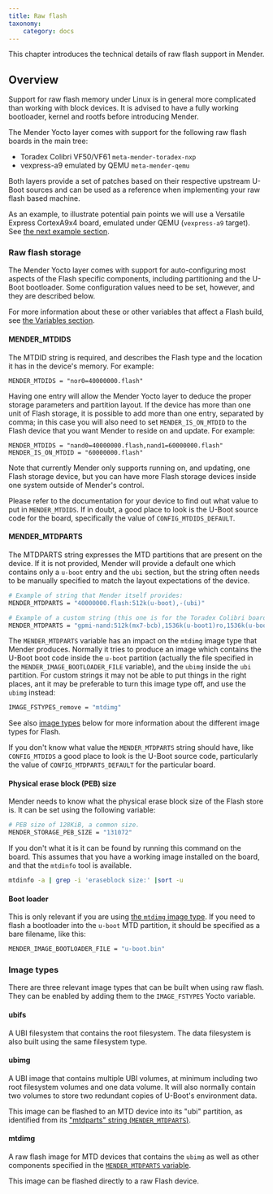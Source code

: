 ```yaml
---
title: Raw flash
taxonomy:
    category: docs
---
```


This chapter introduces the technical details of raw flash support in Mender.

## Overview

Support for raw flash memory under Linux is in general more complicated than
working with block devices. It is advised to have a fully working bootloader,
kernel and rootfs before introducing Mender.

The Mender Yocto layer comes with support for the following raw flash boards in
the main tree:

* Toradex Colibri VF50/VF61 `meta-mender-toradex-nxp`
* vexpress-a9 emulated by QEMU `meta-mender-qemu`

Both layers provide a set of patches based on their respective upstream U-Boot
sources and can be used as a reference when implementing your raw flash based
machine.

As an example, to illustrate potential pain points we will use a Versatile
Express CortexA9x4 board, emulated under QEMU (`vexpress-a9` target). See [the
next example section]().


### Raw flash storage

The Mender Yocto layer comes with support for auto-configuring most aspects of
the Flash specific components, including partitioning and the U-Boot
bootloader. Some configuration values need to be set, however, and they are
described below.

For more information about these or other variables that affect a Flash build,
see [the Variables section](../../../04.Artifacts/10.Yocto-project/99.Variables/docs.md).


#### MENDER_MTDIDS

The MTDID string is required, and describes the Flash type and the location it
has in the device's memory. For example:

```
MENDER_MTDIDS = "nor0=40000000.flash"
```

Having one entry will allow the Mender Yocto layer to deduce the proper storage
parameters and partition layout. If the device has more than one unit of Flash
storage, it is possible to add more than one entry, separated by comma; in this
case you will also need to set `MENDER_IS_ON_MTDID` to the Flash device that you
want Mender to reside on and update. For example:

```
MENDER_MTDIDS = "nand0=40000000.flash,nand1=60000000.flash"
MENDER_IS_ON_MTDID = "60000000.flash"
```

Note that currently Mender only supports running on, and updating, one Flash
storage device, but you can have more Flash storage devices inside one system
outside of Mender's control.

Please refer to the documentation for your device to find out what value to put
in `MENDER_MTDIDS`. If in doubt, a good place to look is the U-Boot source code
for the board, specifically the value of `CONFIG_MTDIDS_DEFAULT`.


#### MENDER_MTDPARTS

The MTDPARTS string expresses the MTD partitions that are present on the
device. If it is not provided, Mender will provide a default one which contains
only a `u-boot` entry and the `ubi` section, but the string often needs to be
manually specified to match the layout expectations of the device.

```bash
# Example of string that Mender itself provides:
MENDER_MTDPARTS = "40000000.flash:512k(u-boot),-(ubi)"

# Example of a custom string (this one is for the Toradex Colibri board):
MENDER_MTDPARTS = "gpmi-nand:512k(mx7-bcb),1536k(u-boot1)ro,1536k(u-boot2)ro,512k(u-boot-env),-(ubi)"
```

The `MENDER_MTDPARTS` variable has an impact on the `mtdimg` image type that
Mender produces. Normally it tries to produce an image which contains the U-Boot
boot code inside the `u-boot` partition (actually the file specified in the
`MENDER_IMAGE_BOOTLOADER_FILE` variable), and the `ubimg` inside the `ubi`
partition. For custom strings it may not be able to put things in the right
places, ant it may be preferable to turn this image type off, and use the
`ubimg` instead:

```bash
IMAGE_FSTYPES_remove = "mtdimg"
```

See also [image types](#image-types) below for more information about the
different image types for Flash.

If you don't know what value the `MENDER_MTDPARTS` string should have, like
`CONFIG_MTDIDS` a good place to look is the U-Boot source code, particularly the
value of `CONFIG_MTDPARTS_DEFAULT` for the particular board.


#### Physical erase block (PEB) size

Mender needs to know what the physical erase block size of the Flash store
is. It can be set using the following variable:

```bash
# PEB size of 128KiB, a common size.
MENDER_STORAGE_PEB_SIZE = "131072"
```

If you don't what it is it can be found by running this command on the
board. This assumes that you have a working image installed on the board, and
that the `mtdinfo` tool is available.

```bash
mtdinfo -a | grep -i 'eraseblock size:' |sort -u
```


#### Boot loader

This is only relevant if you are using [the `mtdimg` image
type](#image-types). If you need to flash a bootloader into the `u-boot` MTD
partition, it should be specified as a bare filename, like this:

```bash
MENDER_IMAGE_BOOTLOADER_FILE = "u-boot.bin"
```


### Image types

There are three relevant image types that can be built when using raw flash.
They can be enabled by adding them to the `IMAGE_FSTYPES` Yocto variable.

#### ubifs

A UBI filesystem that contains the root filesystem. The data filesystem is also
built using the same filesystem type.

#### ubimg

A UBI image that contains multiple UBI volumes, at minimum including two root
filesystem volumes and one data volume. It will also normally contain two
volumes to store two redundant copies of U-Boot's environment data.

This image can be flashed to an MTD device into its "ubi" partition, as
identified from its ["mtdparts" string (`MENDER_MTDPARTS`)](#mender_mtdparts).

#### mtdimg

A raw flash image for MTD devices that contains the `ubimg` as well as other
components specified in the [`MENDER_MTDPARTS` variable](#mender_mtdparts).

This image can be flashed directly to a raw Flash device.
